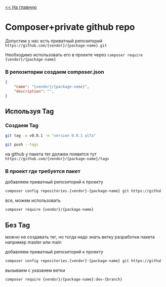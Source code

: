 [<< На главную](../README.md)

# Composer+private github repo

Допустим у нас есть приватный репозиторий `https://github.com/{vendor}/{package-name}.git`

Необходимо использовать его в проекте через `composer require {vendor}/{package-name}`



### В репозитории создаем composer.json
```json
{
    "name": "{vendor}/{package-name}",
    "description": "",
} 
```
## Используя Tag

### Создаем Tag
```bash
git tag -a v0.0.1 -m "version 0.0.1 alfa"
```
```bash
git push --tags
```
на github у пакета тег должен появится тут `https://github.com/{vendor}/{package-name}/tags`

### В проект где требуется пакет
добавляем приватный репозиторий к проекту
```bash
composer config repositories.{vendor}-{package-name} git https://github.com/{vendor}/{package-name}.git
```

все, можем использовать 
```bash
composer require {vendor}/{package-name}
```

## Без Tag

можно не создавать тег, но тогда надо знать ветку разработки пакета например master или main

добавляем приватный репозиторий к проекту
```bash
composer config repositories.{vendor}-{package-name} git https://github.com/{vendor}/{package-name}.git
```

вызываем с указанем ветки
```bash
composer require {vendor}/{package-name}:dev-{branch}
```